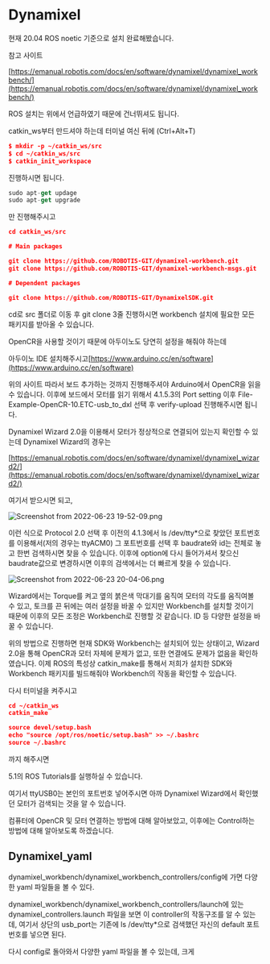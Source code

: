 # Dynamixel

현재 20.04 ROS noetic 기준으로 설치 완료해봤습니다.

참고 사이트

[https://emanual.robotis.com/docs/en/software/dynamixel/dynamixel_workbench/](https://emanual.robotis.com/docs/en/software/dynamixel/dynamixel_workbench/)

ROS 설치는 위에서 언급하였기 때문에 건너뛰셔도 됩니다.

catkin_ws부터 만드셔야 하는데 터미널 여신 뒤에 (Ctrl+Alt+T)

```json
$ mkdir -p ~/catkin_ws/src
$ cd ~/catkin_ws/src
$ catkin_init_workspace
```

진행하시면 됩니다.

```jsx
sudo apt-get updage
sudo apt-get upgrade
```

만 진행해주시고

```json
cd catkin_ws/src

# Main packages

git clone https://github.com/ROBOTIS-GIT/dynamixel-workbench.git
git clone https://github.com/ROBOTIS-GIT/dynamixel-workbench-msgs.git

# Dependent packages

git clone https://github.com/ROBOTIS-GIT/DynamixelSDK.git
```

cd로 src 폴더로 이동 후 git clone 3줄 진행하시면 workbench 설치에 필요한 모든 패키지를 받아올 수 있습니다.

OpenCR을 사용할 것이기 때문에 아두이노도 당연히 설정을 해줘야 하는데

아두이노 IDE 설치해주시고[https://www.arduino.cc/en/software](https://www.arduino.cc/en/software)

위의 사이트 따라서 보드 추가하는 것까지 진행해주셔야 Arduino에서 OpenCR을 읽을 수 있습니다. 이후에 보드에서 모터를 읽기 위해서 4.1.5.3의 Port setting 이후 File-Example-OpenCR-10.ETC-usb_to_dxl 선택 후 verify-upload 진행해주시면 됩니다.

Dynamixel Wizard 2.0을 이용해서 모터가 정상적으로 연결되어 있는지 확인할 수 있는데 Dynamixel Wizard의 경우는 

[https://emanual.robotis.com/docs/en/software/dynamixel/dynamixel_wizard2/](https://emanual.robotis.com/docs/en/software/dynamixel/dynamixel_wizard2/)

여기서 받으시면 되고, 

![Screenshot from 2022-06-23 19-52-09.png](Dynamixel%20d0d68fcf1443460c8de148df3f84747c/Screenshot_from_2022-06-23_19-52-09.png)

이런 식으로 Protocol 2.0 선택 후 이전의 4.1.3에서 ls /dev/tty*으로 찾았던 포트번호를 이용해서(저의 경우는 ttyACM0) 그 포트번호를 선택 후 baudrate와 id는 전체로 놓고 한번 검색하시면 찾을 수 있습니다. 이후에 option에 다시 들어가셔서 찾으신 baudrate값으로 변경하시면 이후의 검색에서는 더 빠르게 찾을 수 있습니다.

![Screenshot from 2022-06-23 20-04-06.png](Dynamixel%20d0d68fcf1443460c8de148df3f84747c/Screenshot_from_2022-06-23_20-04-06.png)

Wizard에서는 Torque를 켜고 옆의 붉은색 막대기를 움직여 모터의 각도를 움직여볼 수 있고, 토크를 끈 뒤에는 여러 설정을 바꿀 수 있지만 Workbench를 설치할 것이기 때문에 이후의 모든 조정은 Workbench로 진행할 것 같습니다. ID 등 다양한 설정을 바꿀 수 있습니다.

위의 방법으로 진행하면 현재 SDK와 Workbench는 설치되어 있는 상태이고, Wizard 2.0을 통해 OpenCR과 모터 자체에 문제가 없고, 또한 연결에도 문제가 없음을 확인하였습니다. 이제 ROS의 특성상 catkin_make를 통해서 저희가 설치한 SDK와 Workbench 패키지를 빌드해줘야 Workbench의 작동을 확인할 수 있습니다.

다시 터미널을 켜주시고

```json
cd ~/catkin_ws
catkin_make

source devel/setup.bash
echo "source /opt/ros/noetic/setup.bash" >> ~/.bashrc
source ~/.bashrc
```

까지 해주시면

5.1의 ROS Tutorials를 실행하실 수 있습니다.

여기서 ttyUSB0는 본인의 포트번호 넣어주시면 아까 Dynamixel Wizard에서 확인했던 모터가 검색되는 것을 알 수 있습니다.

컴퓨터에 OpenCR 및 모터 연결하는 방법에 대해 알아보았고, 이후에는 Control하는 방법에 대해 알아보도록 하겠습니다.

## Dynamixel_yaml

dynamixel_workbench/dynamixel_workbench_controllers/config에 가면 다양한 yaml 파일들을 볼 수 있다.

dynamixel_workbench/dynamixel_workbench_controllers/launch에 있는 dynamixel_controllers.launch 파일을 보면 이 controller의 작동구조를 알 수 있는데, 여기서 상단의 usb_port는 기존에 ls /dev/tty*으로 검색했던 자신의 default 포트번호를 넣으면 된다.

다시 config로 돌아와서 다양한 yaml 파일을 볼 수 있는데, 크게